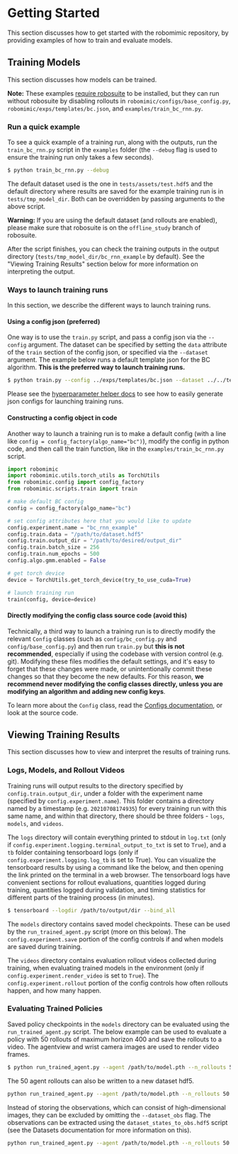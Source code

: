 # Getting Started

This section discusses how to get started with the robomimic repository, by providing examples of how to train and evaluate models.

## Training Models

This section discusses how models can be trained.

**Note:** These examples [require robosuite](./installation.html#robosuite) to be installed, but they can run without robosuite by disabling rollouts in `robomimic/configs/base_config.py`, `robomimic/exps/templates/bc.json`, and `examples/train_bc_rnn.py`. 

### Run a quick example

To see a quick example of a training run, along with the outputs, run the `train_bc_rnn.py` script in the `examples` folder (the `--debug` flag is used to ensure the training run only takes a few seconds).

```sh
$ python train_bc_rnn.py --debug
```

The default dataset used is the one in `tests/assets/test.hdf5` and the default directory where results are saved for the example training run is in `tests/tmp_model_dir`. Both can be overridden by passing arguments to the above script. 

**Warning:** If you are using the default dataset (and rollouts are enabled), please make sure that robosuite is on the `offline_study` branch of robosuite.

After the script finishes, you can check the training outputs in the output directory (`tests/tmp_model_dir/bc_rnn_example` by default). See the "Viewing Training Results" section below for more information on interpreting the output.

### Ways to launch training runs

In this section, we describe the different ways to launch training runs.

#### Using a config json (preferred)

One way is to use the `train.py` script, and pass a config json via the `--config` argument. The dataset can be specified by setting the `data` attribute of the `train` section of the config json, or specified via the `--dataset` argument. The example below runs a default template json for the BC algorithm. **This is the preferred way to launch training runs.**

```sh
$ python train.py --config ../exps/templates/bc.json --dataset ../../tests/assets/test.hdf5
```

Please see the [hyperparameter helper docs](./advanced.html#using-the-hyperparameter-helper-to-launch-runs) to see how to easily generate json configs for launching training runs.

#### Constructing a config object in code

Another way to launch a training run is to make a default config (with a line like `config = config_factory(algo_name="bc")`), modify the config in python code, and then call the train function, like in the `examples/train_bc_rnn.py` script.

```python
import robomimic
import robomimic.utils.torch_utils as TorchUtils
from robomimic.config import config_factory
from robomimic.scripts.train import train

# make default BC config
config = config_factory(algo_name="bc")

# set config attributes here that you would like to update
config.experiment.name = "bc_rnn_example"
config.train.data = "/path/to/dataset.hdf5"
config.train.output_dir = "/path/to/desired/output_dir"
config.train.batch_size = 256
config.train.num_epochs = 500
config.algo.gmm.enabled = False

# get torch device
device = TorchUtils.get_torch_device(try_to_use_cuda=True)

# launch training run
train(config, device=device)
```

#### Directly modifying the config class source code (avoid this)

Technically, a third way to launch a training run is to directly modify the relevant `Config` classes (such as `config/bc_config.py` and `config/base_config.py`) and then run `train.py` but **this is not recommended**, especially if using the codebase with version control (e.g. git). Modifying these files modifies the default settings, and it's easy to forget that these changes were made, or unintentionally commit these changes so that they become the new defaults. For this reason, **we recommend never modifying the config classes directly, unless you are modifying an algorithm and adding new config keys**. 

To learn more about the `Config` class, read the [Configs documentation](../modules/configs.html), or look at the source code.


## Viewing Training Results

This section discusses how to view and interpret the results of training runs.

### Logs, Models, and Rollout Videos

Training runs will output results to the directory specified by `config.train.output_dir`, under a folder with the experiment name (specified by `config.experiment.name`). This folder contains a directory named by a timestamp (e.g. `20210708174935`) for every training run with this same name, and within that directory, there should be three folders - `logs`, `models`, and `videos`. 

The `logs` directory will contain everything printed to stdout in `log.txt` (only if `config.experiment.logging.terminal_output_to_txt` is set to `True`), and a `tb` folder containing tensorboard logs (only if `config.experiment.logging.log_tb` is set to True). You can visualize the tensorboard results by using a command like the below, and then opening the link printed on the terminal in a web browser. The tensorboard logs have convenient sections for rollout evaluations, quantities logged during training, quantities logged during validation, and timing statistics for different parts of the training process (in minutes).

```sh
$ tensorboard --logdir /path/to/output/dir --bind_all
```

The `models` directory contains saved model checkpoints. These can be used by the `run_trained_agent.py` script (more on this below). The `config.experiment.save` portion of the config controls if and when models are saved during training.

The `videos` directory contains evaluation rollout videos collected during training, when evaluating trained models in the environment (only if `config.experiment.render_video` is set to `True`). The `config.experiment.rollout` portion of the config controls how often rollouts happen, and how many happen.

### Evaluating Trained Policies

Saved policy checkpoints in the `models` directory can be evaluated using the `run_trained_agent.py` script. The below example can be used to evaluate a policy with 50 rollouts of maximum horizon 400 and save the rollouts to a video. The agentview and wrist camera images are used to render video frames.

```sh
$ python run_trained_agent.py --agent /path/to/model.pth --n_rollouts 50 --horizon 400 --seed 0 --video_path /path/to/output.mp4 --camera_names agentview robot0_eye_in_hand 
```

The 50 agent rollouts can also be written to a new dataset hdf5.

```sh
python run_trained_agent.py --agent /path/to/model.pth --n_rollouts 50 --horizon 400 --seed 0 --dataset_path /path/to/output.hdf5 --dataset_obs 
```

Instead of storing the observations, which can consist of high-dimensional images, they can be excluded by omitting the `--dataset_obs` flag. The observations can be extracted using the `dataset_states_to_obs.hdf5` script (see the Datasets documentation for more information on this).

```sh
python run_trained_agent.py --agent /path/to/model.pth --n_rollouts 50 --horizon 400 --seed 0 --dataset_path /path/to/output.hdf5
```
